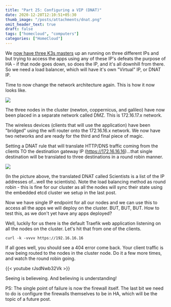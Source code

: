 ```yaml
---
title: "Part 25: Configuring a VIP (DNAT)"
date: 2020-12-28T12:10:51+05:30
thumb_image: "/posts/attachments/dnat.png"
omit_header_text: true
draft: false
tags: ["homecloud", "computers"]
categories: ["HomeCloud"]
---
```


We [now have three K3s masters](/posts/pi/24_cluster-1/) up an running on three different IPs and but trying to access the apps using any of these IP's defeats the purpose of HA - if that node goes down, so does the IP, and it's all downhill from there. So we need a load balancer, which will have it's own "Virtual" IP, or DNAT IP. 

Time to now change the network architecture again. This is how it now looks like. 

![](/images/pi/home_cloud_network.png)

The three nodes in the cluster (newton, coppernicus, and galileo) have now been placed in a separate network called DMZ. This is 172.16.17.x network. 

The wireless devices (clients that will use the application) have been "bridged" using the wifi router onto the 172.16.16.x network. We now have two networks and are ready for the third and final piece of magic. 

Setting a DNAT rule that will translate HTTP/DNS traffic coming from the clients TO the destination gateway IP (https://172.16.16.16)...that single destination will be translated to three destinations in a round robin manner. 

![](/images/pi/NAT_rule.png)

(In the picture above, the translated DNAT called Scientists is a list of the IP addresses of...well the scientists). Note the load balancing method as round robin - this is fine for our cluster as all the nodes will sync their state using the embedded etcd cluster we setup in the last post. 

Now we have single IP endpoint for all our nodes and we can use this to access all the apps we will deploy on the cluster. BUT, BUT, BUT. How to test this, as we don't yet have any apps deployed?

Well, luckily for us there is the default Traefik web application listening on all the nodes on the cluster. Let's hit that from one of the clients. 

```
curl -k -vvvv https://192.16.16.16 
```

If all goes well, you should see a 404 error come back. Your client traffic is now being routed to the nodes in the cluster node. Do it a few more times, and watch the round robin going.

{{< youtube  rJsdNwb32Vk >}}

Seeing is believeing. And believing is understanding!

PS: The single point of failure is now the firewall itself. The last bit we need to do is configure the firewalls themselves to be in HA, which will be the topic of a future post.